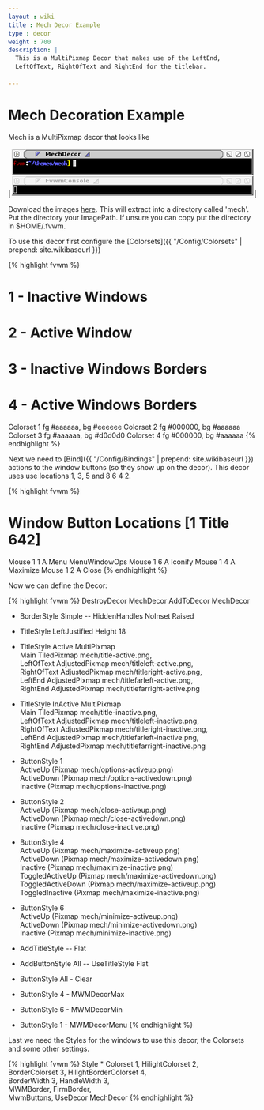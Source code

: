 ```yaml
---
layout : wiki
title : Mech Decor Example
type : decor
weight : 700
description: |
  This is a MultiPixmap Decor that makes use of the LeftEnd,
  LeftOfText, RightOfText and RightEnd for the titlebar.

---
```

# Mech Decoration Example

Mech is a MultiPixmap decor that looks like

|![image](scrot.png)|

Download the images [here](decor-mech.tar.gz). This will extract into
a directory called 'mech'. Put the directory your ImagePath. If unsure
you can copy put the directory in $HOME/.fvwm.

To use this decor first configure the 
[Colorsets]({{ "/Config/Colorsets" | prepend: site.wikibaseurl }})

{% highlight fvwm %}
#   1 - Inactive Windows 
#   2 - Active Window
#   3 - Inactive Windows Borders
#   4 - Active Windows Borders
Colorset 1 fg #aaaaaa, bg #eeeeee
Colorset 2 fg #000000, bg #aaaaaa
Colorset 3 fg #aaaaaa, bg #d0d0d0
Colorset 4 fg #000000, bg #aaaaaa
{% endhighlight %}

Next we need to [Bind]({{ "/Config/Bindings" | prepend: site.wikibaseurl }})
actions to the window buttons (so they show up on the decor). This decor uses
use locations 1, 3, 5 and 8 6 4 2.

{% highlight fvwm %}
# Window Button Locations [1 Title 642]
Mouse 1 1 A Menu MenuWindowOps
Mouse 1 6 A Iconify
Mouse 1 4 A Maximize
Mouse 1 2 A Close
{% endhighlight %}

Now we can define the Decor:

{% highlight fvwm %}
DestroyDecor MechDecor
AddToDecor MechDecor
+ BorderStyle Simple -- HiddenHandles NoInset Raised
+ TitleStyle LeftJustified Height 18 
+ TitleStyle Active MultiPixmap \
        Main TiledPixmap mech/title-active.png, \
        LeftOfText AdjustedPixmap mech/titleleft-active.png, \
        RightOfText AdjustedPixmap mech/titleright-active.png, \
        LeftEnd AdjustedPixmap mech/titlefarleft-active.png, \
        RightEnd AdjustedPixmap mech/titlefarright-active.png
+ TitleStyle InActive MultiPixmap \
        Main TiledPixmap mech/title-inactive.png, \
        LeftOfText AdjustedPixmap mech/titleleft-inactive.png, \
        RightOfText AdjustedPixmap mech/titleright-inactive.png, \
        LeftEnd AdjustedPixmap mech/titlefarleft-inactive.png, \
        RightEnd AdjustedPixmap mech/titlefarright-inactive.png

+ ButtonStyle 1 \
        ActiveUp   (Pixmap mech/options-activeup.png) \
        ActiveDown (Pixmap mech/options-activedown.png) \
        Inactive   (Pixmap mech/options-inactive.png)
+ ButtonStyle 2 \
        ActiveUp   (Pixmap mech/close-activeup.png) \
        ActiveDown (Pixmap mech/close-activedown.png) \
        Inactive   (Pixmap mech/close-inactive.png)
+ ButtonStyle 4 \
        ActiveUp   (Pixmap mech/maximize-activeup.png) \
        ActiveDown (Pixmap mech/maximize-activedown.png) \
        Inactive   (Pixmap mech/maximize-inactive.png) \
        ToggledActiveUp   (Pixmap mech/maximize-activedown.png) \
        ToggledActiveDown (Pixmap mech/maximize-activeup.png) \
        ToggledInactive   (Pixmap mech/maximize-inactive.png)
+ ButtonStyle 6 \
        ActiveUp   (Pixmap mech/minimize-activeup.png) \
        ActiveDown (Pixmap mech/minimize-activedown.png) \
        Inactive   (Pixmap mech/minimize-inactive.png)

+ AddTitleStyle -- Flat
+ AddButtonStyle All -- UseTitleStyle Flat
+ ButtonStyle All - Clear
+ ButtonStyle 4 - MWMDecorMax
+ ButtonStyle 6 - MWMDecorMin
+ ButtonStyle 1 - MWMDecorMenu
{% endhighlight %}

Last we need the Styles for the windows to use this decor, the
Colorsets and some other settings.

{% highlight fvwm %}
Style * Colorset 1, HilightColorset 2, \
        BorderColorset 3, HilightBorderColorset 4, \
        BorderWidth 3, HandleWidth 3, \
        MWMBorder, FirmBorder, \
        MwmButtons, UseDecor MechDecor
{% endhighlight %}

